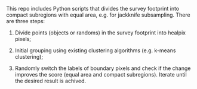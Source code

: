 This repo includes Python scripts that divides the survey footprint into compact subregions with equal area, e.g. for jackknife subsampling. There are three steps:

1. Divide points (objects or randoms) in the survey footprint into healpix pixels;

2. Initial grouping using existing clustering algorithms (e.g. k-means clustering);

3. Randomly switch the labels of boundary pixels and check if the change improves the score (equal area and compact subregions). Iterate until the desired result is achived.

